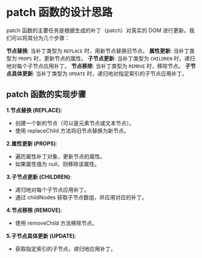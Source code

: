 # patch 函数的设计思路

patch 函数的主要任务是根据生成的补丁（patch）对真实的 DOM 进行更新。我们可以将其分为几个步骤：

**节点替换**: 当补丁类型为 `REPLACE` 时，用新节点替换旧节点。
**属性更新**: 当补丁类型为 `PROPS` 时，更新节点的属性。
**子节点更新**: 当补丁类型为 `CHILDREN` 时，递归地对每个子节点应用补丁。
**节点移除**: 当补丁类型为 `REMOVE` 时，移除节点。
**子节点具体更新**: 当补丁类型为 `UPDATE` 时，递归地对指定索引的子节点应用补丁。

## patch 函数的实现步骤

**1.节点替换 (REPLACE)**:

- 创建一个新的节点（可以是元素节点或文本节点）。
- 使用 replaceChild 方法将旧节点替换为新节点。

**2.属性更新 (PROPS)**:

- 遍历属性补丁对象，更新节点的属性。
- 如果属性值为 null，则移除该属性。

**3.子节点更新 (CHILDREN)**:

- 递归地对每个子节点应用补丁。
- 通过 childNodes 获取子节点数组，并应用对应的补丁。

**4.节点移除 (REMOVE)**:

- 使用 removeChild 方法移除节点。

**5.子节点具体更新 (UPDATE)**:

- 获取指定索引的子节点，递归地应用补丁。
